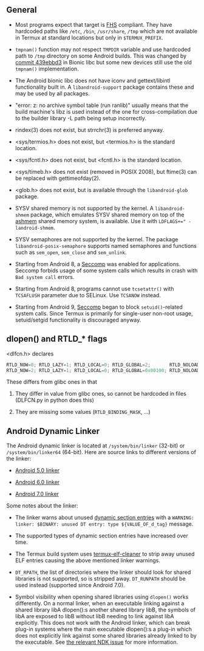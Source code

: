 ## General

- Most programs expect that target is [FHS](https://uk.wikipedia.org/wiki/Filesystem_Hierarchy_Standard)
  compliant. They have hardcoded paths like `/etc`, `/bin`, `/usr/share`, `/tmp`
  which are not available in Termux at standard locations but only in `$TERMUX_PREFIX`.

- `tmpnam()` function may not respect `TMPDIR` variable and use hardcoded path to `/tmp` directory on
  some Android builds. This was changed by [commit 439ebbd3](https://cs.android.com/android/_/android/platform/bionic/+/439ebbd3492ad3a8b8398fa80b0860baeb50a40e)
  in Bionic libc but some new devices still use the old `tmpnam()` implementation.

- The Android bionic libc does not have iconv and gettext/libintl functionality
  built in. A `libandroid-support` package contains these and may be used by all
  packages.

- "error: z: no archive symbol table (run ranlib)" usually means that the build
  machine's libz is used instead of the one for cross-compilation due to the
  builder library -L path being setup incorrectly.

- rindex(3) does not exist, but strrchr(3) is preferred anyway.

- &lt;sys/termios.h&gt; does not exist, but &lt;termios.h&gt; is the standard
  location.

- &lt;sys/fcntl.h&gt; does not exist, but &lt;fcntl.h&gt; is the standard
  location.

- &lt;sys/timeb.h&gt; does not exist (removed in POSIX 2008), but ftime(3) can
  be replaced with gettimeofday(2).

- &lt;glob.h&gt; does not exist, but is available through the `libandroid-glob`
  package.

- SYSV shared memory is not supported by the kernel. A `libandroid-shmem`
  package, which emulates SYSV shared memory on top of the [ashmem](http://elinux.org/Android_Kernel_Features#ashmem)
  shared memory system, is available. Use it with `LDFLAGS+=" -landroid-shmem`.

- SYSV semaphores are not supported by the kernel. The package `libandroid-posix-semaphore` supports named semaphores and functions such as `sem_open`, `sem_close` and `sem_unlink`.

- Starting from Android 8, a [Seccomp](https://android-developers.googleblog.com/2017/07/seccomp-filter-in-android-o.html)
  was enabled for applications. Seccomp forbids usage of some system calls
  which results in crash with `Bad system call` errors.

- Starting from Android 8, programs cannot use `tcsetattr()` with `TCSAFLUSH`
  parameter due to SELinux. Use `TCSANOW` instead.

- Starting from Android 9, [Seccomp](https://android-developers.googleblog.com/2017/07/seccomp-filter-in-android-o.html)
  began to block `setuid()`-related system calls. Since Termux is primarily for
  single-user non-root usage, setuid/setgid functionality is discouraged anyway.

## dlopen() and RTLD&#95;&#42; flags

&lt;dlfcn.h&gt; declares
```C
RTLD_NOW=0; RTLD_LAZY=1; RTLD_LOCAL=0; RTLD_GLOBAL=2;       RTLD_NOLOAD=4; // 32-bit
RTLD_NOW=2; RTLD_LAZY=1; RTLD_LOCAL=0; RTLD_GLOBAL=0x00100; RTLD_NOLOAD=4; // 64-bit
```
These differs from glibc ones in that

1. They differ in value from glibc ones, so cannot be hardcoded in files
   (DLFCN.py in python does this)

2. They are missing some values (`RTLD_BINDING_MASK`, ...)

## Android Dynamic Linker

The Android dynamic linker is located at `/system/bin/linker` (32-bit) or
`/system/bin/linker64` (64-bit). Here are source links to different versions of
the linker:

- [Android 5.0 linker](https://android.googlesource.com/platform/bionic/+/lollipop-mr1-release/linker/linker.cpp)

- [Android 6.0 linker](https://android.googlesource.com/platform/bionic/+/marshmallow-mr1-release/linker/linker.cpp)

- [Android 7.0 linker](https://android.googlesource.com/platform/bionic/+/nougat-mr1-release/linker/linker.cpp)

Some notes about the linker:

- The linker warns about unused [dynamic section entries](https://docs.oracle.com/cd/E23824_01/html/819-0690/chapter6-42444.html)
  with a `WARNING: linker: $BINARY: unused DT entry: type ${VALUE_OF_d_tag}`
  message.

- The supported types of dynamic section entries have increased over time.

- The Termux build system uses [termux-elf-cleaner](https://github.com/termux/termux-elf-cleaner)
  to strip away unused ELF entries causing the above mentioned linker warnings.

- `DT_RPATH`, the list of directories where the linker should look for shared
  libraries is not supported, so is stripped away. `DT_RUNPATH` should be used
  instead (supported since Android 7.0).

- Symbol visibility when opening shared libraries using `dlopen()` works
  differently. On a normal linker, when an executable linking against a shared
  library libA dlopen():s another shared library libB, the symbols of libA are
  exposed to libB without libB needing to link against libA explicitly. This
  does not work with the Android linker, which can break plug-in systems where
  the main executable dlopen():s a plug-in which does not explicitly link against
  some shared libraries already linked to by the executable.
  See [the relevant NDK issue](https://github.com/android-ndk/ndk/issues/201)
  for more information.
